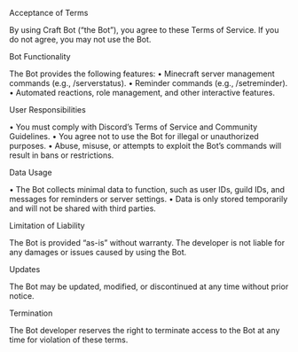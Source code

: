 Acceptance of Terms

By using Craft Bot (“the Bot”), you agree to these Terms of Service. If you do not agree, you may not use the Bot.

Bot Functionality

The Bot provides the following features:
• Minecraft server management commands (e.g., /serverstatus).
• Reminder commands (e.g., /setreminder).
• Automated reactions, role management, and other interactive features.

User Responsibilities

• You must comply with Discord’s Terms of Service and Community Guidelines.
• You agree not to use the Bot for illegal or unauthorized purposes.
• Abuse, misuse, or attempts to exploit the Bot’s commands will result in bans or restrictions.

Data Usage

• The Bot collects minimal data to function, such as user IDs, guild IDs, and messages for reminders or server settings.
• Data is only stored temporarily and will not be shared with third parties.

Limitation of Liability

The Bot is provided “as-is” without warranty. The developer is not liable for any damages or issues caused by using the Bot.

Updates

The Bot may be updated, modified, or discontinued at any time without prior notice.

Termination

The Bot developer reserves the right to terminate access to the Bot at any time for violation of these terms.